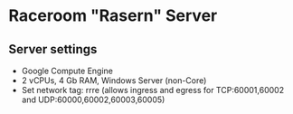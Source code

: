 # Raceroom "Rasern" Server
## Server settings
- Google Compute Engine
- 2 vCPUs, 4 Gb RAM, Windows Server (non-Core)
- Set network tag: rrre (allows ingress and egress for TCP:60001,60002 and UDP:60000,60002,60003,60005)
